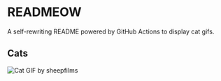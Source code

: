 # READMEOW

A self-rewriting README powered by GitHub Actions to display cat gifs.

## Cats

![Cat GIF by sheepfilms](https://media3.giphy.com/media/zZMTVkTeEfeEg/200.gif?cid=9acd02davgyw93bm65q1nae0bleydursopprszp1szfvx42r&ep=v1_gifs_search&rid=200.gif&ct=g)
